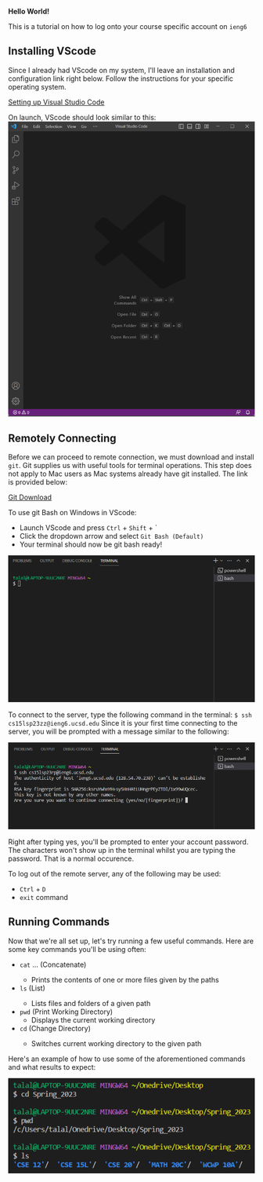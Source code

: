 **Hello World!**

This is a tutorial on how to log onto your course specific account on `ieng6`

## Installing VScode

Since I already had VScode on my system, I'll leave an installation and configuration link right below. Follow the instructions for your specific operating system.

[Setting up Visual Studio Code](https://code.visualstudio.com/docs/setup/windows#:~:text=Download%20the%20Visual%20Studio%20Code,%5CPrograms%5CMicrosoft%20VS%20Code%20.)

On launch, VScode should look similar to this:
![Image](VScode.png)

## Remotely Connecting

Before we can proceed to remote connection, we must download and install `git`. Git supplies us with useful tools for terminal operations. This step does not apply to Mac users as Mac systems already have git installed. The link is provided below:

[Git Download](https://gitforwindows.org/)

To use git Bash on Windows in VScode:

  * Launch VScode and press `Ctrl` + `Shift` + `
  * Click the dropdown arrow and select `Git Bash (Default)`
  * Your terminal should now be git bash ready!

![Image](bash.png)

To connect to the server, type the following command in the terminal: `$ ssh cs15lsp23zz@ieng6.ucsd.edu`
Since it is your first time connecting to the server, you will be prompted with a message similar to the following:

![Image](Connect.png)

Right after typing yes, you'll be prompted to enter your account password. The characters won't show up in the terminal whilst you are typing the password. That is a normal occurence. 

To log out of the remote server, any of the following may be used:

 * `Ctrl` + `D`
 * `exit` command



## Running Commands

Now that we're all set up, let's try running a few useful commands. Here are some key commands you'll be using often:

* `cat` <path1> <path2> ... (Concatenate)
  * Prints the contents of one or more files given by the paths
* `ls` <path> (List)
  * Lists files and folders of a given path
* `pwd` (Print Working Directory)
  * Displays the current working directory
* `cd` <path> (Change Directory)
  * Switches current working directory to the given path

Here's an example of how to use some of the aforementioned commands and what results to expect:

![Image](commands.png)


 
